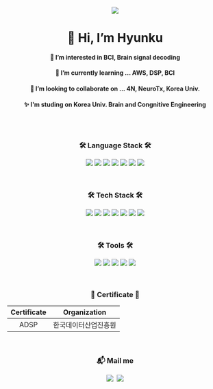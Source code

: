<p align="center"> <a href="https://hits.seeyoufarm.com"><img src="https://hits.seeyoufarm.com/api/count/incr/badge.svg?url=https%3A%2F%2Fgithub.com%2Fhyunku&count_bg=%2306E773&title_bg=%2300BBFF&icon=twoo.svg&icon_color=%23FFB501&title=hits&edge_flat=false"/></a> </p>

<h1 align="center"> 👋 Hi, I’m Hyunku</h1>
<h4 align="center">👀 I’m interested in BCI, Brain signal decoding</h4>
<h4 align="center">🌱 I’m currently learning ... AWS, DSP, BCI</h4>
<h4 align="center">💞️ I’m looking to collaborate on ... 4N, NeuroTx, Korea Univ.</h4>
<h4 align="center">✨ I'm studing on Korea Univ. Brain and Congnitive Engineering</h4>
<br>

<br>
<!---
hyunku/hyunku is a ✨ special ✨ repository because its `README.md` (this file) appears on your GitHub profile.
You can click the Preview link to take a look at your changes.
--->

<h3 align="center"> 🛠 Language Stack 🛠 </h3>
<p align="center">
<img src="https://img.shields.io/badge/python-3776AB?style=for-the-badge&logo=python&logoColor=white">
<img src="https://img.shields.io/badge/r-276DC3?style=for-the-badge&logo=r&logoColor=white">
<img src="https://img.shields.io/badge/java-007396?style=for-the-badge&logo=java&logoColor=white">
<img src="https://img.shields.io/badge/html5-E34F26?style=for-the-badge&logo=html5&logoColor=white">
<img src="https://img.shields.io/badge/css-1572B6?style=for-the-badge&logo=css3&logoColor=white">
<img src="https://img.shields.io/badge/javascript-F7DF1E?style=for-the-badge&logo=javascript&logoColor=black">
<img src="https://img.shields.io/badge/mysql-4479A1?style=for-the-badge&logo=mysql&logoColor=white">
</p>
<br>

<h3 align="center"> 🛠 Tech Stack 🛠 </h3>
<p align="center">

<img src="https://img.shields.io/badge/amazonaws-232F3E?style=for-the-badge&logo=amazonaws&logoColor=white"> 
<img src="https://img.shields.io/badge/linux-FCC624?style=for-the-badge&logo=linux&logoColor=black"> 
<img src="https://img.shields.io/badge/docker-2496ED?style=for-the-badge&logo=docker&logoColor=black"> 
<img src="https://img.shields.io/badge/mongoDB-47A248?style=for-the-badge&logo=MongoDB&logoColor=white">
<img src="https://img.shields.io/badge/django-092E20?style=for-the-badge&logo=django&logoColor=white">
<img src="https://img.shields.io/badge/opencv-5C3EE8?style=for-the-badge&logo=opencv&logoColor=white">
<img src="https://img.shields.io/badge/react-61DAFB?style=for-the-badge&logo=react&logoColor=white">
</p>
<br>

<h3 align="center"> 🛠 Tools 🛠 </h3>
<p align="center">
<img src="https://img.shields.io/badge/git-F05032?style=for-the-badge&logo=git&logoColor=white">
<img src="https://img.shields.io/badge/github-181717?style=for-the-badge&logo=github&logoColor=white">
<img src="https://img.shields.io/badge/pycharm-000000?style=for-the-badge&logo=pycharm&logoColor=white">
<img src="https://img.shields.io/badge/vscode-007ACC?style=for-the-badge&logo=vscode&logoColor=white">
<img src="https://img.shields.io/badge/Slack-4A154B?style=for-the-badge&logo=Slack&logoColor=white">
</p>
<br>

<h3 align="center"> 👋  Certificate 👋  </h3>
<table align="center">
<thead style="text-align: center;">
  <tr>
    <th>Certificate</th>
    <th>Organization</th>
  </tr>
</thead>
<tbody style="text-align: center;">
  <tr>
    <td>ADSP</td>
    <td>한국데이터산업진흥원</td>
  </tr>
</tbody>
</table>
<br>

<h3 align="center"> 📬 Mail me </h3>
<p align="center">
  <a href="https://www.instagram.com/h.koo__/"><img src="https://img.shields.io/badge/Instagram-E4405F?style=flat-square&logo=Instagram&logoColor=white&link=https://www.instagram.com/h.koo__/"/></a>&nbsp
  <a href="mailto:kahk000@naver.com"><img src="https://img.shields.io/badge/Gmail-d14836?style=flat-square&logo=Gmail&logoColor=white&link=kahk000@naver.com"/></a>
</p>
<br>
